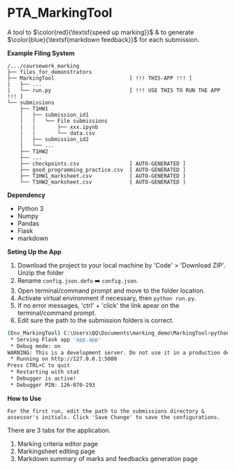 # PTA_MarkingTool

A tool to $\color{red}{\textsf{speed up marking}}$ & to generate $\color{blue}{\textsf{markdown feedback}}$ for each submission.

**Example Filing System**
```
/.../coursework_marking
├── files_for_demonstrators
├── MarkingTool                        [ !!! THIS-APP !!! ]
|   ├── ...
|   └── run.py                         [ !!! USE THIS TO RUN THE APP !!! ]
└── submissions
	├── T1HW1
	│   ├── submission_id1
	|   |   └── File submissions
	|   |       ├── xxx.ipynb
	|   |       └── data.csv
	│   ├── submission_id2
	|   └── ...
	├── T1HW2
	├── ...
	├── checkpoints.csv                [ AUTO-GENERATED ]
	├── good_programming_practice.csv  [ AUTO-GENERATED ]
	├── T1HW1_marksheet.csv            [ AUTO-GENERATED ]
	└── T1HW2_marksheet.csv            [ AUTO-GENERATED ]
```

**Dependency**
- Python 3
- Numpy
- Pandas
- Flask
- markdown

**Seting Up the App**

1. Download the project to your local machine by 'Code' > 'Download ZIP'. Unzip the folder
2. Rename `config.json.defo` ➡️ `config.json`.
3. Open terminal/command prompt and move to the folder location.
4. Activate virtual environment if necessary, then `python run.py`.
5. If no error messages, 'ctrl' + 'click' the link apear on the terminal/command prompt.
6. Edit sure the path to the submission folders is correct.


```bash
(Env_MarkingTool) C:\Users\QQ\Documents\marking_demo\MarkingTool>python run.py
 * Serving Flask app 'app.app'
 * Debug mode: on
WARNING: This is a development server. Do not use it in a production deployment. Use a production WSGI server instead.
 * Running on http://127.0.0.1:5000
Press CTRL+C to quit
 * Restarting with stat
 * Debugger is active!
 * Debugger PIN: 126-070-293
```

**How to Use**

	For the first run, edit the path to the submissions directory & assessor's initials. Click 'Save Change' to save the configurations.

There are 3 tabs for the application.
1. Marking criteria editor page
2. Markingsheet editing page
3. Markdown summary of marks and feedbacks generation page
